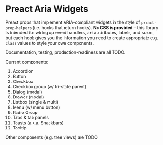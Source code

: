 # Preact Aria Widgets

Preact props that implement ARIA-compliant widgets in the style of `preact-prop-helpers` (i.e. hooks that return hooks).  **No CSS is provided** &ndash; this library is intended for wiring up event handlers, `aria` attributes, labels, and so on, but each hook gives you the information you need to create appropriate e.g. `class` values to style your own components.

Documentation, testing, production-readiness are all TODO.

Current components:

1. Accordion
2. Button
3. Checkbox
4. Checkbox group (w/ tri-state parent)
5. Dialog (modal)
6. Drawer (modal)
7. Listbox (single & multi)
8. Menu (w/ menu button)
9. Radio Group
10. Tabs & tab panels
11. Toasts (a.k.a. Snackbars)
12. Tooltip

Other components (e.g. tree views) are TODO
